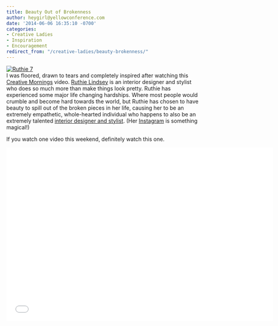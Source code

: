 ```yaml
---
title: Beauty Out of Brokenness
author: heygirl@yellowconference.com
date: '2014-06-06 16:35:10 -0700'
categories:
- Creative Ladies
- Inspiration
- Encouragement
redirect_from: "/creative-ladies/beauty-brokenness/"
---
```


[![Ruthie 7](https://s3.amazonaws.com/yellow-files/blog/2014/06/Ruthie-7-747x1024.jpg)](https://s3.amazonaws.com/yellow-files/blog/2014/06/Ruthie-7.jpg)  
I was floored, drawn to tears and completely inspired after watching this [Creative Mornings](http://creativemornings.com/) video. [Ruthie Lindsey](http://www.ruthielindsey.com/) is an interior designer and stylist who does so much more than make things look pretty. Ruthie has experienced some major life changing hardships. Where most people would crumble and become hard towards the world, but Ruthie has chosen to have beauty to spill out of the broken pieces in her life, causing her to be an extremely empathetic, whole-hearted individual who happens to also be an extremely talented [interior designer and stylist](http://www.ruthielindsey.com/work/). (Her [Instagram](http://instagram.com/ruthielindsey) is something magical!)

If you watch one video this weekend, definitely watch this one.

<iframe src="//www.youtube.com/embed/1SX8TdENTPQ" height="455" width="700" allowfullscreen="" frameborder="0"></iframe>
